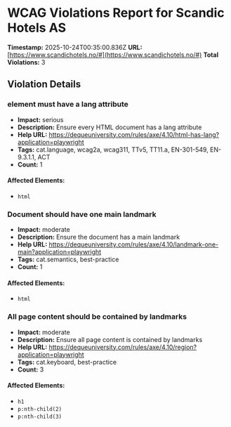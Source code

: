 # WCAG Violations Report for Scandic Hotels AS

**Timestamp:** 2025-10-24T00:35:00.836Z
**URL:** [https://www.scandichotels.no/#](https://www.scandichotels.no/#)
**Total Violations:** 3

## Violation Details

### <html> element must have a lang attribute

- **Impact:** serious
- **Description:** Ensure every HTML document has a lang attribute
- **Help URL:** https://dequeuniversity.com/rules/axe/4.10/html-has-lang?application=playwright
- **Tags:** cat.language, wcag2a, wcag311, TTv5, TT11.a, EN-301-549, EN-9.3.1.1, ACT
- **Count:** 1

#### Affected Elements:

- `html`

### Document should have one main landmark

- **Impact:** moderate
- **Description:** Ensure the document has a main landmark
- **Help URL:** https://dequeuniversity.com/rules/axe/4.10/landmark-one-main?application=playwright
- **Tags:** cat.semantics, best-practice
- **Count:** 1

#### Affected Elements:

- `html`

### All page content should be contained by landmarks

- **Impact:** moderate
- **Description:** Ensure all page content is contained by landmarks
- **Help URL:** https://dequeuniversity.com/rules/axe/4.10/region?application=playwright
- **Tags:** cat.keyboard, best-practice
- **Count:** 3

#### Affected Elements:

- `h1`
- `p:nth-child(2)`
- `p:nth-child(3)`
